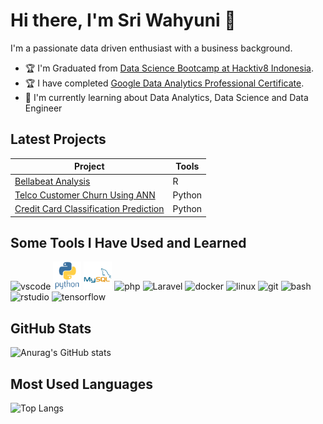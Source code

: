 # Hi there, I'm Sri Wahyuni 👋
I'm a passionate data driven enthusiast with a business background.

- 🏆 I'm Graduated from <a href="https://drive.google.com/drive/u/0/folders/1WKKYyJ9nbOiBv5ALDBoYJ1Nx4ws-_FKI" target="_blank">Data Science Bootcamp at Hacktiv8 Indonesia</a>.
- 🏆 I have completed <a href="https://drive.google.com/file/d/1w4Qo04vhR1mSkRVsRYtvvUnQZ-ZJ4pXa/view?usp=sharing" target="_blank">Google Data Analytics Professional Certificate</a>.
- 📖 I'm currently learning about Data Analytics, Data Science and Data Engineer

## Latest Projects
| **Project**                         | **Tools** |
|-------------------------------------|-----------|
| <a href="https://www.kaggle.com/code/yunisswh/google-data-analytics-capstone" target="_blank">Bellabeat Analysis | R |
| <a href="https://github.com/swhyuni/Telco-Customer-Churn-using-ANN" target="_blank">Telco Customer Churn Using ANN | Python         |
| <a href="https://github.com/swhyuni/Credit-Card-Classification-Prediction-of-Default-Payments" target="_blank">Credit Card Classification Prediction</a>            | Python       |

## Some Tools I Have Used and Learned
<p align="left">
<img src="https://cdn.jsdelivr.net/gh/devicons/devicon/icons/vscode/vscode-original.svg" alt="vscode" width="45" height="45"/>
<img src="https://raw.githubusercontent.com/devicons/devicon/master/icons/python/python-original-wordmark.svg" alt="python" width="45" height="45" />
<img src="https://raw.githubusercontent.com/devicons/devicon/master/icons/mysql/mysql-original-wordmark.svg" alt="mysql" width="45" height="45" />
<img src="https://cdn.jsdelivr.net/gh/devicons/devicon/icons/php/php-original.svg" alt="php" width="45" height="45"/>
<img src="https://cdn.jsdelivr.net/gh/devicons/devicon/icons/laravel/laravel-plain-wordmark.svg" alt="Laravel" width="45" height="45"/>
<img src="https://cdn.jsdelivr.net/gh/devicons/devicon/icons/docker/docker-original.svg" alt="docker" width="45" height="45"/>
<img src="https://cdn.jsdelivr.net/gh/devicons/devicon/icons/linux/linux-original.svg" alt="linux" width="45" height="45"/>       
<img src="https://cdn.jsdelivr.net/gh/devicons/devicon/icons/git/git-original.svg" alt="git" width="45" height="45"/>
<img src="https://cdn.jsdelivr.net/gh/devicons/devicon/icons/bash/bash-original.svg" alt="bash" width="45" height="45"/>
<img src="https://cdn.jsdelivr.net/gh/devicons/devicon/icons/rstudio/rstudio-original.svg" alt="rstudio" width="45" height="45"/>
<img src="https://cdn.jsdelivr.net/gh/devicons/devicon/icons/tensorflow/tensorflow-original.svg" alt="tensorflow" width="45" height="45"/>
</p>

## GitHub Stats
![Anurag's GitHub stats](https://github-readme-stats.vercel.app/api?username=swhyuni&show_icons=true&theme=radical)

## Most Used Languages
![Top Langs](https://github-readme-stats.vercel.app/api/top-langs/?username=swhyuni&theme=radical)

